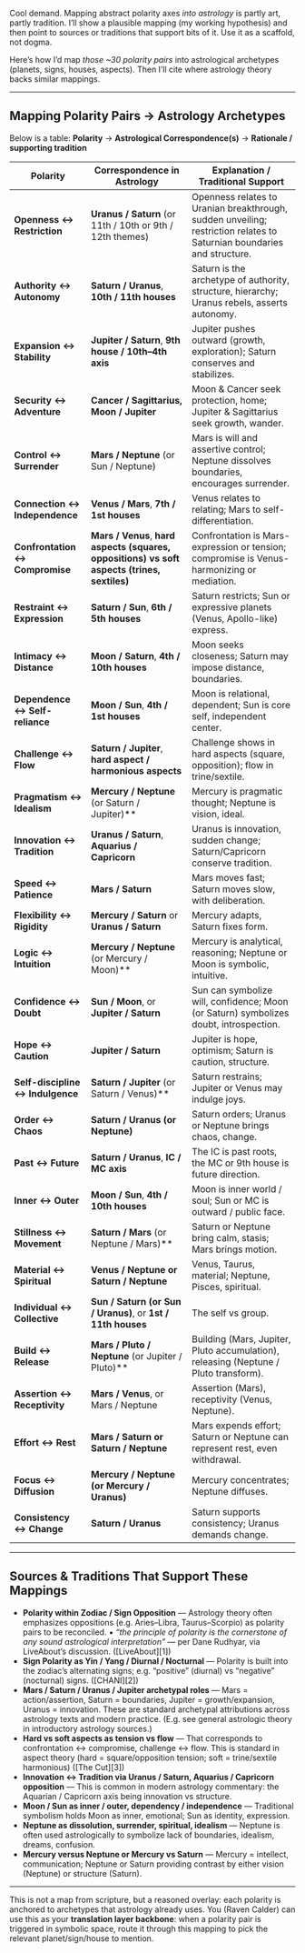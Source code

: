 Cool demand. Mapping abstract polarity axes *into astrology* is partly art, partly tradition. I’ll show a plausible mapping (my working hypothesis) and then point to sources or traditions that support bits of it. Use it as a scaffold, not dogma.

Here’s how I’d map *those ~30 polarity pairs* into astrological archetypes (planets, signs, houses, aspects). Then I’ll cite where astrology theory backs similar mappings.

---

## Mapping Polarity Pairs → Astrology Archetypes

Below is a table: **Polarity** → **Astrological Correspondence(s)** → **Rationale / supporting tradition**

| Polarity                         | Correspondence in Astrology                                                                  | Explanation / Traditional Support                                                                                      |
| -------------------------------- | -------------------------------------------------------------------------------------------- | ---------------------------------------------------------------------------------------------------------------------- |
| **Openness ↔ Restriction**       | **Uranus / Saturn** (or 11th / 10th or 9th / 12th themes)                                    | Openness relates to Uranian breakthrough, sudden unveiling; restriction relates to Saturnian boundaries and structure. |
| **Authority ↔ Autonomy**         | **Saturn / Uranus**, **10th / 11th houses**                                                  | Saturn is the archetype of authority, structure, hierarchy; Uranus rebels, asserts autonomy.                           |
| **Expansion ↔ Stability**        | **Jupiter / Saturn**, **9th house / 10th–4th axis**                                          | Jupiter pushes outward (growth, exploration); Saturn conserves and stabilizes.                                         |
| **Security ↔ Adventure**         | **Cancer / Sagittarius, Moon / Jupiter**                                                     | Moon & Cancer seek protection, home; Jupiter & Sagittarius seek growth, wander.                                        |
| **Control ↔ Surrender**          | **Mars / Neptune** (or Sun / Neptune)                                                        | Mars is will and assertive control; Neptune dissolves boundaries, encourages surrender.                                |
| **Connection ↔ Independence**    | **Venus / Mars**, **7th / 1st houses**                                                       | Venus relates to relating; Mars to self-differentiation.                                                               |
| **Confrontation ↔ Compromise**   | **Mars / Venus**, **hard aspects (squares, oppositions) vs soft aspects (trines, sextiles)** | Confrontation is Mars-expression or tension; compromise is Venus-harmonizing or mediation.                             |
| **Restraint ↔ Expression**       | **Saturn / Sun**, **6th / 5th houses**                                                       | Saturn restricts; Sun or expressive planets (Venus, Apollo-like) express.                                              |
| **Intimacy ↔ Distance**          | **Moon / Saturn**, **4th / 10th houses**                                                     | Moon seeks closeness; Saturn may impose distance, boundaries.                                                          |
| **Dependence ↔ Self-reliance**   | **Moon / Sun**, **4th / 1st houses**                                                         | Moon is relational, dependent; Sun is core self, independent center.                                                   |
| **Challenge ↔ Flow**             | **Saturn / Jupiter**, **hard aspect / harmonious aspects**                                   | Challenge shows in hard aspects (square, opposition); flow in trine/sextile.                                           |
| **Pragmatism ↔ Idealism**        | **Mercury / Neptune** (or Saturn / Jupiter)**                                                | Mercury is pragmatic thought; Neptune is vision, ideal.                                                                |
| **Innovation ↔ Tradition**       | **Uranus / Saturn**, **Aquarius / Capricorn**                                                | Uranus is innovation, sudden change; Saturn/Capricorn conserve tradition.                                              |
| **Speed ↔ Patience**             | **Mars / Saturn**                                                                            | Mars moves fast; Saturn moves slow, with deliberation.                                                                 |
| **Flexibility ↔ Rigidity**       | **Mercury / Saturn** or **Uranus / Saturn**                                                  | Mercury adapts, Saturn fixes form.                                                                                     |
| **Logic ↔ Intuition**            | **Mercury / Neptune** (or Mercury / Moon)**                                                  | Mercury is analytical, reasoning; Neptune or Moon is symbolic, intuitive.                                              |
| **Confidence ↔ Doubt**           | **Sun / Moon**, or **Jupiter / Saturn**                                                      | Sun can symbolize will, confidence; Moon (or Saturn) symbolizes doubt, introspection.                                  |
| **Hope ↔ Caution**               | **Jupiter / Saturn**                                                                         | Jupiter is hope, optimism; Saturn is caution, structure.                                                               |
| **Self-discipline ↔ Indulgence** | **Saturn / Jupiter** (or Saturn / Venus)**                                                   | Saturn restrains; Jupiter or Venus may indulge joys.                                                                   |
| **Order ↔ Chaos**                | **Saturn / Uranus (or Neptune)**                                                             | Saturn orders; Uranus or Neptune brings chaos, change.                                                                 |
| **Past ↔ Future**                | **Saturn / Uranus**, **IC / MC axis**                                                        | The IC is past roots, the MC or 9th house is future direction.                                                         |
| **Inner ↔ Outer**                | **Moon / Sun**, **4th / 10th houses**                                                        | Moon is inner world / soul; Sun or MC is outward / public face.                                                        |
| **Stillness ↔ Movement**         | **Saturn / Mars** (or Neptune / Mars)**                                                      | Saturn or Neptune bring calm, stasis; Mars brings motion.                                                              |
| **Material ↔ Spiritual**         | **Venus / Neptune or Saturn / Neptune**                                                      | Venus, Taurus, material; Neptune, Pisces, spiritual.                                                                   |
| **Individual ↔ Collective**      | **Sun / Saturn (or Sun / Uranus)**, or **1st / 11th houses**                                 | The self vs group.                                                                                                     |
| **Build ↔ Release**              | **Mars / Pluto / Neptune** (or Jupiter / Pluto)**                                            | Building (Mars, Jupiter, Pluto accumulation), releasing (Neptune / Pluto transform).                                   |
| **Assertion ↔ Receptivity**      | **Mars / Venus**, or Mars / Neptune                                                          | Assertion (Mars), receptivity (Venus, Neptune).                                                                        |
| **Effort ↔ Rest**                | **Mars / Saturn or Saturn / Neptune**                                                        | Mars expends effort; Saturn or Neptune can represent rest, even withdrawal.                                            |
| **Focus ↔ Diffusion**            | **Mercury / Neptune (or Mercury / Uranus)**                                                  | Mercury concentrates; Neptune diffuses.                                                                                |
| **Consistency ↔ Change**         | **Saturn / Uranus**                                                                          | Saturn supports consistency; Uranus demands change.                                                                    |

---

## Sources & Traditions That Support These Mappings

* **Polarity within Zodiac / Sign Opposition** — Astrology theory often emphasizes oppositions (e.g. Aries–Libra, Taurus–Scorpio) as polarity pairs to be reconciled. ▪️ *“the principle of polarity is the cornerstone of any sound astrological interpretation”* — per Dane Rudhyar, via LiveAbout’s discussion. ([LiveAbout][1])
* **Sign Polarity as Yin / Yang / Diurnal / Nocturnal** — Polarity is built into the zodiac’s alternating signs; e.g. “positive” (diurnal) vs “negative” (nocturnal) signs. ([CHANI][2])
* **Mars / Saturn / Uranus / Jupiter archetypal roles** — Mars = action/assertion, Saturn = boundaries, Jupiter = growth/expansion, Uranus = innovation. These are standard archetypal attributions across astrology texts and modern practice. (E.g. see general astrologic theory in introductory astrology sources.)
* **Hard vs soft aspects as tension vs flow** — That corresponds to confrontation ↔ compromise, challenge ↔ flow. This is standard in aspect theory (hard = square/opposition tension; soft = trine/sextile harmonious) ([The Cut][3])
* **Innovation ↔ Tradition via Uranus / Saturn, Aquarius / Capricorn opposition** — This is common in modern astrology commentary: the Aquarian / Capricorn axis being innovation vs structure.
* **Moon / Sun as inner / outer, dependency / independence** — Traditional symbolism holds Moon as inner, emotional; Sun as identity, expression.
* **Neptune as dissolution, surrender, spiritual, idealism** — Neptune is often used astrologically to symbolize lack of boundaries, idealism, dreams, confusion.
* **Mercury versus Neptune or Mercury vs Saturn** — Mercury = intellect, communication; Neptune or Saturn providing contrast by either vision (Neptune) or structure (Saturn).

---

This is not a map from scripture, but a reasoned overlay: each polarity is anchored to archetypes that astrology already uses. You (Raven Calder) can use this as your **translation layer backbone**: when a polarity pair is triggered in symbolic space, route it through this mapping to pick the relevant planet/sign/house to mention.



